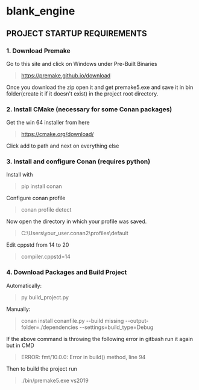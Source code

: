 # blank_engine

## PROJECT STARTUP REQUIREMENTS

### 1. Download Premake

Go to this site and click on Windows under Pre-Built Binaries
> https://premake.github.io/download 

Once you download the zip open it and get premake5.exe and save it in bin folder(create it if it doesn't exist) in the project root directory.

### 2. Install CMake (necessary for some Conan packages)

Get the win 64 installer from here
>https://cmake.org/download/

Click add to path and next on everything else

### 3. Install and configure Conan (requires python)

Install with
> pip install conan

Configure conan profile
> conan profile detect

Now open the directory in which your profile was saved. 
> C:\Users\your_user\.conan2\profiles\default

Edit cppstd from 14 to 20
> compiler.cppstd=14

### 4. Download Packages and Build Project

Automatically:
>py build_project.py

Manually:
> conan install conanfile.py --build missing --output-folder=./dependencies --settings=build_type=Debug

If the above command is throwing the following error in gitbash run it again but in CMD
> ERROR: fmt/10.0.0: Error in build() method, line 94

Then to build the project run
> ./bin/premake5.exe vs2019